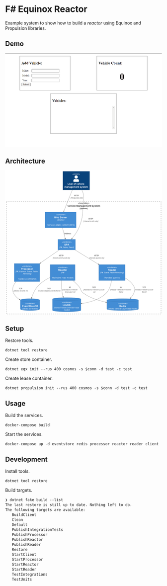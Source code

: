 # F# Equinox Reactor
Example system to show how to build a _reactor_ using Equinox and Propulsion
libraries.

## Demo
![demo](./etc/images/demo.gif)

## Architecture

![context](./etc/diagrams/images/context/context.png)

## Setup
Restore tools.
```
dotnet tool restore
```
Create store container.
```
dotnet eqx init --rus 400 cosmos -s $conn -d test -c test
```
Create lease container.
```
dotnet propulsion init --rus 400 cosmos -s $conn -d test -c test
```

## Usage
Build the services.
```shell
docker-compose build
```

Start the services.
```shell
docker-compose up -d eventstore redis processor reactor reader client
```

## Development
Install tools.
```
dotnet tool restore
```

Build targets.
```
❯ dotnet fake build --list
The last restore is still up to date. Nothing left to do.
The following targets are available:
   BuildClient
   Clean
   Default
   PublishIntegrationTests
   PublishProcessor
   PublishReactor
   PublishReader
   Restore
   StartClient
   StartProcessor
   StartReactor
   StartReader
   TestIntegrations
   TestUnits
```
